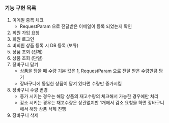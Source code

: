### 기능 구현 목록
1. 이메일 중복 체크
   - RequestParam 으로 전달받은 이메일이 등록 되었는지 확인
2. 회원 가입 요청
3. 회원 로그인
4. 비회원 상품 등록 시 DB 등록 (보류)
5. 상품 조회 (전체)
6. 상품 조회 (단일)
7. 장바구니 담기
   - 상품을 담을 때 수량 기본 값은 1, RequestParam 으로 전달 받은 수량만큼 담기
   - 장바구니에 동일한 상품이 담겨 있다면 수량만 증가시킴
8. 장바구니 수량 변경
   - 증가 시키는 경우는 해당 상품의 재고수량의 체크해서 가능한 경우에만 처리
   - 감소 시키는 경우는 재고수량은 상관없지만 1개에서 감소 요청을 하면 장바구니에서 해당 상품 삭제 진행
9. 장바구니 삭제